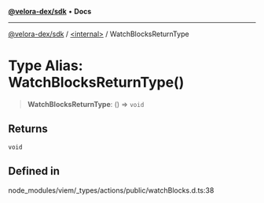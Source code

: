[**@velora-dex/sdk**](../../README.md) • **Docs**

***

[@velora-dex/sdk](../../globals.md) / [\<internal\>](../README.md) / WatchBlocksReturnType

# Type Alias: WatchBlocksReturnType()

> **WatchBlocksReturnType**: () => `void`

## Returns

`void`

## Defined in

node\_modules/viem/\_types/actions/public/watchBlocks.d.ts:38
